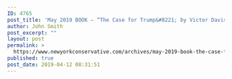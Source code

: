 ```yaml
---
ID: 4765
post_title: 'May 2019 BOOK – “The Case for Trump&#8221; by Victor Davis Hanson #NYCBKCLUB'
author: John Smith
post_excerpt: ""
layout: post
permalink: >
  https://www.newyorkconservative.com/archives/may-2019-book-the-case-for-trump-by-victor-davis-hanson-nycbkclub/
published: true
post_date: 2019-04-12 08:31:51
---
```

<!-- wp:image {"id":4766} -->
<figure class="wp-block-image"><img src="https://www.newyorkconservative.com/wp-content/uploads/2019/04/41zTd1SID8L._SX320_BO1204203200_.jpg" alt="" class="wp-image-4766"/></figure>
<!-- /wp:image -->